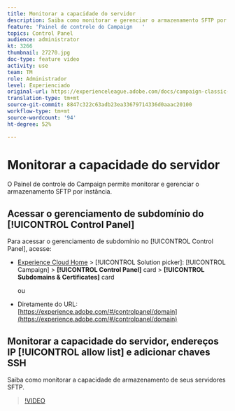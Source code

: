 ```yaml
---
title: Monitorar a capacidade do servidor
description: Saiba como monitorar e gerenciar o armazenamento SFTP por instância e adicionar endereços IP a listas de permissões.
feature: 'Painel de controle do Campaign   '
topics: Control Panel
audience: administrator
kt: 3266
thumbnail: 27270.jpg
doc-type: feature video
activity: use
team: TM
role: Administrador
level: Experienciado
original-url: https://experienceleague.adobe.com/docs/campaign-classic-learn/tutorials/administrating/control-panel-acc/monitoring-server-capacity-whitelisting-adding-ssh-key.html,https://experienceleague.adobe.com/docs/campaign-classic-learn/tutorials/administrating/control-panel-acc/monitoring-server-capacity-allow-listing-adding-ssh-key.html
translation-type: tm+mt
source-git-commit: 8847c322c63adb23ea33679714336d0aaac20100
workflow-type: tm+mt
source-wordcount: '94'
ht-degree: 52%

---
```



# Monitorar a capacidade do servidor

O Painel de controle do Campaign permite monitorar e gerenciar o armazenamento SFTP por instância.

## Acessar o gerenciamento de subdomínio do [!UICONTROL Control Panel]

Para acessar o gerenciamento de subdomínio no [!UICONTROL Control Panel], acesse:

* [Experience Cloud Home](https://experience.adobe.com/#/home) > [!UICONTROL Solution picker]: [!UICONTROL Campaign] > **[!UICONTROL Control Panel]** card > **[!UICONTROL Subdomains & Certificates]** card

   ou
* Diretamente do URL: [https://experience.adobe.com/#/controlpanel/domain](https://experience.adobe.com/#/controlpanel/domain)

## Monitorar a capacidade do servidor, endereços IP [!UICONTROL allow list] e adicionar chaves SSH

Saiba como monitorar a capacidade de armazenamento de seus servidores SFTP.

>[!VIDEO](https://video.tv.adobe.com/v/27270?quality=12)
